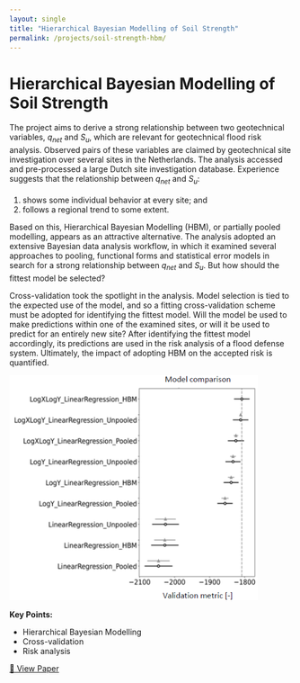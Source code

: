 ```yaml
---
layout: single
title: "Hierarchical Bayesian Modelling of Soil Strength"
permalink: /projects/soil-strength-hbm/
---
```


# Hierarchical Bayesian Modelling of Soil Strength

The project aims to derive a strong relationship between two geotechnical variables, *q<sub>net<sub>* and *S<sub>u<sub>*, which are relevant for geotechnical flood risk analysis. Observed pairs of these variables are claimed by geotechnical site investigation over several sites in the Netherlands. The analysis accessed and pre-processed a large Dutch site investigation database. Experience suggests that the relationship between *q<sub>net<sub>* and *S<sub>u<sub>*:
1. shows some individual behavior at every site; and
2. follows a regional trend to some extent.

Based on this, Hierarchical Bayesian Modelling (HBM), or partially pooled modelling, appears as an attractive alternative. The analysis adopted an extensive Bayesian data analysis workflow, in which it examined several approaches to pooling, functional forms and statistical error models in search for a strong relationship between *q<sub>net<sub>* and *S<sub>u<sub>*. But how should the fittest model be selected?

Cross-validation took the spotlight in the analysis. Model selection is tied to the expected use of the model, and so a fitting cross-validation scheme must be adopted for identifying the fittest model. Will the model be used to make predictions within one of the examined sites, or will it be used to predict for an entirely new site? After identifying the fittest model accordingly, its predictions are used in the risk analysis of a flood defense system. Ultimately, the impact of adopting HBM on the accepted risk is quantified.

<img src="/assets/hbm.png" alt="hbm" height="400"/>

**Key Points:**
- Hierarchical Bayesian Modelling
- Cross-validation
- Risk analysis

[🔗 View Paper](https://rpsonline.com.sg/proceedings/isrerm2022/html/MS-13-037.xml)
